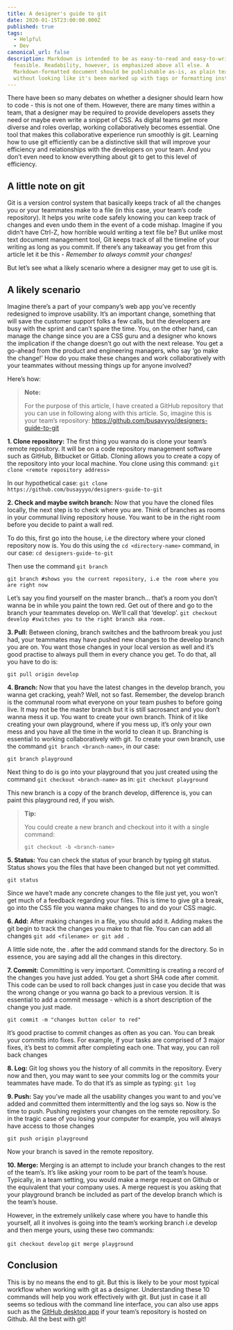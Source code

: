 ```yaml
---
title: A designer's guide to git
date: 2020-01-15T23:00:00.000Z
published: true
tags:
  - Helpful
  - Dev
canonical_url: false
description: Markdown is intended to be as easy-to-read and easy-to-write as is
  feasible. Readability, however, is emphasized above all else. A
  Markdown-formatted document should be publishable as-is, as plain text,
  without looking like it's been marked up with tags or formatting instructions.
---
```



There have been so many debates on whether a designer should learn how to code - this is not one of them. However, there are many times within a team, that a designer may be required to provide developers assets they need or maybe even write a snippet of CSS. As digital teams get more diverse and roles overlap, working collaboratively becomes essential. One tool that makes this collaborative experience run smoothly is git. Learning how to use git efficiently can be a distinctive skill that will improve your efficiency and relationships with the developers on your team. And you don’t even need to know everything about git to get to this level of efficiency.

## A little note on git

Git is a version control system that basically keeps track of all the changes you or your teammates make to a file (in this case, your team’s code repository). It helps you write code safely knowing you can keep track of changes and even undo them in the event of a code mishap. Imagine if you didn’t have Ctrl-Z, how horrible would writing a text file be? But unlike most text document management tool, Git keeps track of all the timeline of your writing as long as you commit. If there’s any takeaway you get from this article let it be this - *Remember to always commit your changes!*

But let’s see what a likely scenario where a designer may get to use git is.

## A likely scenario

Imagine there’s a part of your company’s web app you’ve recently redesigned to improve usability. It’s an important change, something that will save the customer support folks a few calls, but the developers are busy with the sprint and can’t spare the time. You, on the other hand, can manage the change since you are a CSS guru and a designer who knows the implication if the change doesn’t go out with the next release. You get a go-ahead from the product and engineering managers, who say ‘go make the change!’ How do you make these changes and work collaboratively with your teammates without messing things up for anyone involved?

Here’s how:

> **Note:**
>
> For the purpose of this article, I have created a GitHub repository that you can use in following along with this article. So, imagine this is your team’s repository: <https://github.com/busayyyo/designers-guide-to-git>

**1. Clone repository:** The first thing you wanna do is clone your team’s remote repository. It will be on a code repository management software such as GitHub, Bitbucket or Gitlab. Cloning allows you to create a copy of the repository into your local machine. You clone using this command: `git clone <remote repository address>`

In our hypothetical case: `git clone https://github.com/busayyyo/designers-guide-to-git`

**2. Check and maybe switch branch:** Now that you have the cloned files locally, the next step is to check where you are. Think of branches as rooms in your communal living repository house. You want to be in the right room before you decide to paint a wall red.

To do this, first go into the house, i.e the directory where your cloned repository now is. You do this using the `cd <directory-name>` command, in our case: `cd designers-guide-to-git`

Then use the command `git branch`

`git branch #shows you the current repository, i.e the room where you are right now`

Let’s say you find yourself on the master branch… that’s a room you don’t wanna be in while you paint the town red. Get out of there and go to the branch your teammates develop on. We’ll call that ‘develop’. `git checkout develop #switches you to the right branch aka room.`

**3. Pull:** Between cloning, branch switches and the bathroom break you just had, your teammates may have pushed new changes to the develop branch you are on. You want those changes in your local version as well and it’s good practise to always pull them in every chance you get. To do that, all you have to do is:

`git pull origin develop`

**4. Branch:** Now that you have the latest changes in the develop branch, you wanna get cracking, yeah? Well, not so fast. Remember, the develop branch is the communal room what everyone on your team pushes to before going live. It may not be the master branch but it is still sacrosanct and you don’t wanna mess it up. You want to create your own branch. Think of it like creating your own playground, where if you mess up, it’s only your own mess and you have all the time in the world to clean it up. Branching is essential to working collaboratively with git. To create your own branch, use the command `git branch <branch-name>`, in our case:

`git branch playground`

Next thing to do is go into your playground that you just created using the command `git checkout <branch-name>` as in: `git checkout playground`

This new branch is a copy of the branch develop, difference is, you can paint this playground red, if you wish.

> **Tip:**
>
> You could create a new branch and checkout into it with a single command:
>
> `git checkout -b <branch-name>`

**5. Status:** You can check the status of your branch by typing git status. Status shows you the files that have been changed but not yet committed.

`git status`

Since we have’t made any concrete changes to the file just yet, you won’t get much of a feedback regarding your files. This is time to give git a break, go into the CSS file you wanna make changes to and do your CSS magic.

**6. Add:** After making changes in a file, you should add it. Adding makes the git begin to track the changes you make to that file. You can can add all changes `git add <filename> or git add .`

A little side note, the . after the add command stands for the directory. So in essence, you are saying add all the changes in this directory.

**7. Commit:** Committing is very important. Committing is creating a record of the changes you have just added. You get a short SHA code after commit. This code can be used to roll back changes just in case you decide that was the wrong change or you wanna go back to a previous version. It is essential to add a commit message - which is a short description of the change you just made.

`git commit -m "changes button color to red"`

It’s good practise to commit changes as often as you can. You can break your commits into fixes. For example, if your tasks are comprised of 3 major fixes, it’s best to commit after completing each one. That way, you can roll back changes

**8. Log:** Git log shows you the history of all commits in the repository. Every now and then, you may want to see your commits log or the commits your teammates have made. To do that it’s as simple as typing: `git log`

**9. Push:** Say you’ve made all the usability changes you want to and you’ve added and committed them intermittently and the log says so. Now is the time to push. Pushing registers your changes on the remote repository. So in the tragic case of you losing your computer for example, you will always have access to those changes

`git push origin playground`

Now your branch is saved in the remote repository.

**10. Merge:** Merging is an attempt to include your branch changes to the rest of the team’s. It’s like asking your room to be part of the team’s house. Typically, in a team setting, you would make a merge request on Github or the equivalent that your company uses. A merge request is you asking that your playground branch be included as part of the develop branch which is the team’s house.

However, in the extremely unlikely case where you have to handle this yourself, all it involves is going into the team’s working branch i.e develop and then merge yours, using these two commands:

`git checkout develop` `git merge playground`

## Conclusion

This is by no means the end to git. But this is likely to be your most typical workflow when working with git as a designer. Understanding these 10 commands will help you work effectively with git. But just in case it all seems so tedious with the command line interface, you can also use apps such as the [GitHub desktop app](https://desktop.github.com/) if your team’s repository is hosted on Github. All the best with git!